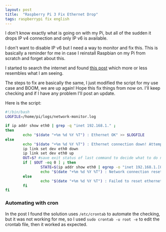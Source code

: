 ```yaml
---
layout: post
title:  "Raspberry Pi 3 Fix Ethernet Drop"
tags: raspberrypi fix english
---
```



I don't know exactly what is going on with my Pi, but all of the sudden it drops IP v4 connection and only IP v6 is available.

I don't want to disable IP v6 but I need a way to monitor and fix this. This is basically a reminder for me in case I reinstall Raspbian on my Pi from scratch and forget about this.

<!--more-->

I started to search the internet and found [this post](https://samhobbs.co.uk/2013/11/fix-for-ethernet-connection-drop-on-raspberry-pi) which more or less resembles what I am seeing.

The steps to fix are basically the same, I just modified the script for my use case and BOOM, we are up again! Hope this fix things from now on. I'll keep checking and if I have any problem I'll post an update.

Here is the script:

```sh
#!/bin/bash
LOGFILE=/home/pi/logs/network-monitor.log

if ip addr show eth0 | grep -q "inet 192.168.1." ;
then
        echo "$(date "+%m %d %Y %T") : Ethernet OK" >> $LOGFILE
else
        echo "$(date "+%m %d %Y %T") : Ethernet connection down! Attempting reconnection." >> $L    OGFILE
        ip link set dev eth0 down
        ip link set dev eth0 up
        OUT=$? #save exit status of last command to decide what to do next
        if [ $OUT -eq 0 ] ; then
                STATE=$(ip addr show eth0 | egrep -o "inet 192.168.1.[0-9]{,3}")
                echo "$(date "+%m %d %Y %T") : Network connection reset. Current state is" $STATE >> $LOGFILE
        else
                echo "$(date "+%m %d %Y %T") : Failed to reset ethernet connection" >> $LOGFILE
        fi
fi

```

### Automating with cron

In the post I found the solution uses `/etc/crontab` to automate the checking, but it was not working for me, so I used `sudo crontab -u root -e` to edit the crontab file, then it worked as expected.